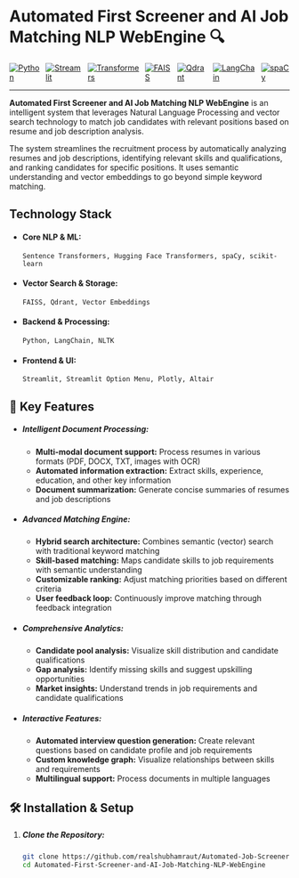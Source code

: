 # Automated First Screener and AI Job Matching NLP WebEngine 🔍

<div style="display: flex; gap: 10px;">
  <a href="https://www.python.org/">
    <img src="https://img.shields.io/badge/-Python-3776AB?style=flat-square&logo=python&logoColor=white" alt="Python">
  </a>
  <a href="https://streamlit.io/">
    <img src="https://img.shields.io/badge/-Streamlit-FF4B4B?style=flat-square&logo=streamlit&logoColor=white" alt="Streamlit">
  </a>
  <a href="https://huggingface.co/transformers/">
    <img src="https://img.shields.io/badge/-Transformers-FFD21E?style=flat-square&logo=huggingface&logoColor=black" alt="Transformers">
  </a>
  <a href="https://github.com/facebookresearch/faiss">
    <img src="https://img.shields.io/badge/-FAISS-0078D7?style=flat-square&logo=facebook&logoColor=white" alt="FAISS">
  </a>
  <a href="https://qdrant.tech/">
    <img src="https://img.shields.io/badge/-Qdrant-5A29E4?style=flat-square&logoColor=white" alt="Qdrant">
  </a>
  <a href="https://www.langchain.com/">
    <img src="https://img.shields.io/badge/-LangChain-3CB371?style=flat-square&logoColor=white" alt="LangChain">
  </a>
  <a href="https://spacy.io/">
    <img src="https://img.shields.io/badge/-spaCy-09A3D5?style=flat-square&logo=spacy&logoColor=white" alt="spaCy">
  </a>
</div>

---

**Automated First Screener and AI Job Matching NLP WebEngine** is an intelligent system that leverages Natural Language Processing and vector search technology to match job candidates with relevant positions based on resume and job description analysis.

The system streamlines the recruitment process by automatically analyzing resumes and job descriptions, identifying relevant skills and qualifications, and ranking candidates for specific positions. It uses semantic understanding and vector embeddings to go beyond simple keyword matching.

## Technology Stack

- #### Core NLP & ML:
  
  `Sentence Transformers, Hugging Face Transformers, spaCy, scikit-learn`

- #### Vector Search & Storage: 
  
  `FAISS, Qdrant, Vector Embeddings`

- #### Backend & Processing: 
  
  `Python, LangChain, NLTK`

- #### Frontend & UI:
  
  `Streamlit, Streamlit Option Menu, Plotly, Altair`

## 🌟 Key Features

- ##### **Intelligent Document Processing:**  
  - **Multi-modal document support:** Process resumes in various formats (PDF, DOCX, TXT, images with OCR)
  - **Automated information extraction:** Extract skills, experience, education, and other key information
  - **Document summarization:** Generate concise summaries of resumes and job descriptions

- ##### **Advanced Matching Engine:**  
  - **Hybrid search architecture:** Combines semantic (vector) search with traditional keyword matching
  - **Skill-based matching:** Maps candidate skills to job requirements with semantic understanding
  - **Customizable ranking:** Adjust matching priorities based on different criteria
  - **User feedback loop:** Continuously improve matching through feedback integration

- ##### **Comprehensive Analytics:**  
  - **Candidate pool analysis:** Visualize skill distribution and candidate qualifications
  - **Gap analysis:** Identify missing skills and suggest upskilling opportunities
  - **Market insights:** Understand trends in job requirements and candidate qualifications

- ##### **Interactive Features:**  
  - **Automated interview question generation:** Create relevant questions based on candidate profile and job requirements
  - **Custom knowledge graph:** Visualize relationships between skills and requirements
  - **Multilingual support:** Process documents in multiple languages

## 🛠️ Installation & Setup

1. ##### **Clone the Repository:**

   ```bash
   git clone https://github.com/realshubhamraut/Automated-Job-Screener-NLP-Engine.git
   cd Automated-First-Screener-and-AI-Job-Matching-NLP-WebEngine
   ```